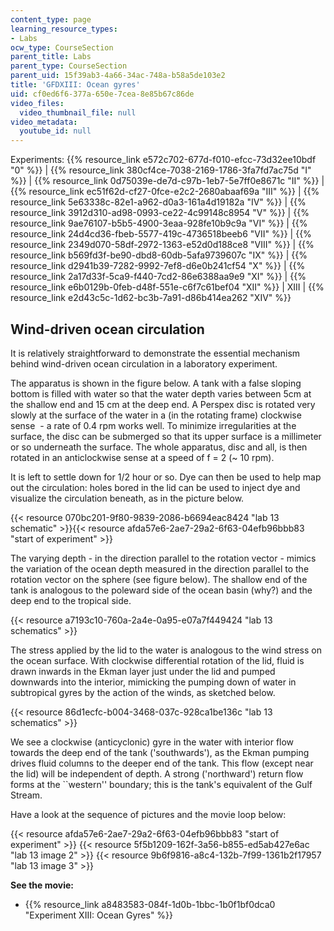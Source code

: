 ```yaml
---
content_type: page
learning_resource_types:
- Labs
ocw_type: CourseSection
parent_title: Labs
parent_type: CourseSection
parent_uid: 15f39ab3-4a66-34ac-748a-b58a5de103e2
title: 'GFDXIII: Ocean gyres'
uid: cf0ed6f6-377a-650e-7cea-8e85b67c86de
video_files:
  video_thumbnail_file: null
video_metadata:
  youtube_id: null
---
```


Experiments: {{% resource_link e572c702-677d-f010-efcc-73d32ee10bdf "0" %}} | {{% resource_link 380cf4ce-7038-2169-1786-3fa7fd7ac75d "I" %}} | {{% resource_link 0d75039e-de7d-c97b-1eb7-5e7ff0e8671c "II" %}} | {{% resource_link ec51f62d-cf27-0fce-e2c2-2680abaaf69a "III" %}} | {{% resource_link 5e63338c-82e1-a962-d0a3-161a4d19182a "IV" %}} | {{% resource_link 3912d310-ad98-0993-ce22-4c99148c8954 "V" %}} | {{% resource_link 9ae76107-b5b5-4900-3eaa-928fe10b9c9a "VI" %}} | {{% resource_link 24d4cd36-fbeb-5577-419c-4736518beeb6 "VII" %}} | {{% resource_link 2349d070-58df-2972-1363-e52d0d188ce8 "VIII" %}} | {{% resource_link b569fd3f-be90-dbd8-60db-5afa9739607c "IX" %}} | {{% resource_link d2941b39-7282-9992-7ef8-d6e0b241cf54 "X" %}} | {{% resource_link 2a17d33f-5ca9-f440-7cd2-86e6388aa9e9 "XI" %}} | {{% resource_link e6b0129b-0feb-d48f-551e-c6f7c61bef04 "XII" %}} | XIII | {{% resource_link e2d43c5c-1d62-bc3b-7a91-d86b414ea262 "XIV" %}}

Wind-driven ocean circulation
-----------------------------

It is relatively straightforward to demonstrate the essential mechanism behind wind-driven ocean circulation in a laboratory experiment.

The apparatus is shown in the figure below. A tank with a false sloping bottom is filled with water so that the water depth varies between 5cm at the shallow end and 15 cm at the deep end. A Perspex disc is rotated very slowly at the surface of the water in a (in the rotating frame) clockwise sense  - a rate of 0.4 rpm works well. To minimize irregularities at the surface, the disc can be submerged so that its upper surface is a millimeter or so underneath the surface. The whole apparatus, disc and all, is then rotated in an anticlockwise sense at a speed of f = 2 (~ 10 rpm).

It is left to settle down for 1/2 hour or so. Dye can then be used to help map out the circulation: holes bored in the lid can be used to inject dye and visualize the circulation beneath, as in the picture below.

{{< resource 070bc201-9f80-9839-2086-b6694eac8424 "lab 13 schematic" >}}{{< resource afda57e6-2ae7-29a2-6f63-04efb96bbb83 "start of experiment" >}}

The varying depth - in the direction parallel to the rotation vector - mimics the variation of the ocean depth measured in the direction parallel to the rotation vector on the sphere (see figure below). The shallow end of the tank is analogous to the poleward side of the ocean basin (why?) and the deep end to the tropical side.

{{< resource a7193c10-760a-2a4e-0a95-e07a7f449424 "lab 13 schematics" >}}

The stress applied by the lid to the water is analogous to the wind stress on the ocean surface. With clockwise differential rotation of the lid, fluid is drawn inwards in the Ekman layer just under the lid and pumped downwards into the interior, mimicking the pumping down of water in subtropical gyres by the action of the winds, as sketched below.

{{< resource 86d1ecfc-b004-3468-037c-928ca1be136c "lab 13 schematics" >}}

We see a clockwise (anticyclonic) gyre in the water with interior flow towards the deep end of the tank ('southwards'), as the Ekman pumping drives fluid columns to the deeper end of the tank. This flow (except near the lid) will be independent of depth. A strong ('northward') return flow forms at the &grave;&grave;western'' boundary; this is the tank's equivalent of the Gulf Stream.

Have a look at the sequence of pictures and the movie loop below:

{{< resource afda57e6-2ae7-29a2-6f63-04efb96bbb83 "start of experiment" >}} {{< resource 5f5b1209-162f-3a56-b855-ed5ab427e6ac "lab 13 image 2" >}} {{< resource 9b6f9816-a8c4-132b-7f99-1361b2f17957 "lab 13 image 3" >}}

**See the movie:**

*   {{% resource_link a8483583-084f-1d0b-1bbc-1b0f1bf0dca0 "Experiment XIII: Ocean Gyres" %}}